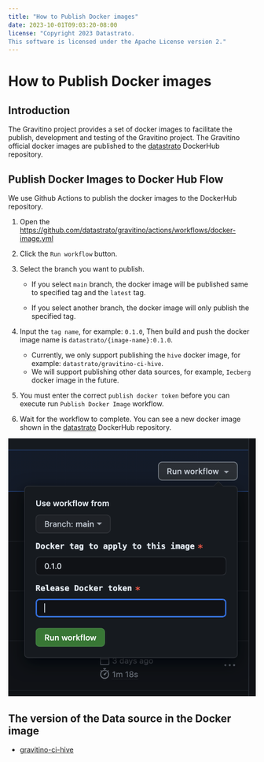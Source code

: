 ```yaml
---
title: "How to Publish Docker images"
date: 2023-10-01T09:03:20-08:00
license: "Copyright 2023 Datastrato.
This software is licensed under the Apache License version 2."
---
```

# How to Publish Docker images

## Introduction
The Gravitino project provides a set of docker images to facilitate the publish, development and testing of the Gravitino project.
The Gravitino official docker images are published to the [datastrato](https://hub.docker.com/u/datastrato) DockerHub repository.

## Publish Docker Images to Docker Hub Flow

We use Github Actions to publish the docker images to the DockerHub repository.
1. Open the https://github.com/datastrato/gravitino/actions/workflows/docker-image.yml
2. Click the `Run workflow` button.
3. Select the branch you want to publish.

   + If you select `main` branch, the docker image will be published same to specified tag and the `latest` tag.

   + If you select another branch, the docker image will only publish the specified tag.

4. Input the `tag name`, for example: `0.1.0`, Then build and push the docker image name is `datastrato/{image-name}:0.1.0`.

   + Currently, we only support publishing the `hive` docker image, for example: `datastrato/gravitino-ci-hive`.
   + We will support publishing other data sources, for example, `Iecberg` docker image in the future.

5. You must enter the correct `publish docker token` before you can execute run `Publish Docker Image` workflow.
6. Wait for the workflow to complete. You can see a new docker image shown in the [datastrato](https://hub.docker.com/u/datastrato) DockerHub repository.

![](assets/publish-docker-image.png)

## The version of the Data source in the Docker image
- [gravitino-ci-hive](../dev/docker/hive/README.md)